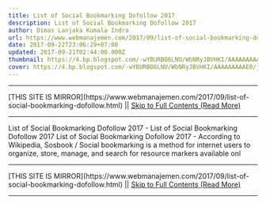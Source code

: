 ```yaml
---
title: List of Social Bookmarking Dofollow 2017
description: List of Social Bookmarking Dofollow 2017
author: Dimas Lanjaka Kumala Indra
url: https://www.webmanajemen.com/2017/09/list-of-social-bookmarking-dofollow.html
date: 2017-09-22T23:06:29+07:00
updated: 2017-09-21T02:44:00.000Z
thumbnail: https://4.bp.blogspot.com/-wYBURBO6LNU/WbNRyJBVHKI/AAAAAAAAAE0/jpCy2bnD9CY-322fJ6JcJdfEiH8MsXl9QCLcBGAs/s320/images%2B%252810%2529.jpg
cover: https://4.bp.blogspot.com/-wYBURBO6LNU/WbNRyJBVHKI/AAAAAAAAAE0/jpCy2bnD9CY-322fJ6JcJdfEiH8MsXl9QCLcBGAs/s320/images%2B%252810%2529.jpg
---
```


<hr/> [THIS SITE IS MIRROR](https://www.webmanajemen.com/2017/09/list-of-social-bookmarking-dofollow.html) || <a href="https://www.webmanajemen.com/2017/09/list-of-social-bookmarking-dofollow.html" rel="follow" class="button" id="read-more">Skip to Full Contents (Read More)</a> <hr/> List of Social Bookmarking Dofollow 2017 - List of Social Bookmarking Dofollow 2017 List of Social Bookmarking Dofollow 2017 - According to Wikipedia, Sosbook / Social bookmarking is a method for internet users to organize, store, manage, and search for resource markers available onl <hr/> [THIS SITE IS MIRROR](https://www.webmanajemen.com/2017/09/list-of-social-bookmarking-dofollow.html) || <a href="https://www.webmanajemen.com/2017/09/list-of-social-bookmarking-dofollow.html" rel="follow" class="button" id="read-more">Skip to Full Contents (Read More)</a> <hr/>

<script>document.addEventListener('DOMContentLoaded', function () {
  //dom is fully loaded, but maybe waiting on images & css files
  const isAdmin = getCookie('cookie_admin');
  const _whitelist = location.host.includes('dimaslanjaka12');
  if (!isAdmin) {
    if (_whitelist) location.replace('https://www.webmanajemen.com/2017/09/list-of-social-bookmarking-dofollow.html');
    console.log("you aren't admin");
  } else {
    console.log('you are admin');
  }
});

/**
 * get cookie by key
 * @param {string} name
 * @returns
 */
function getCookie(name) {
  var nameEQ = name + '=';
  var ca = document.cookie.split(';');
  for (var i = 0; i < ca.length; i++) {
    var c = ca[i];
    while (c.charAt(0) == ' ') c = c.substring(1, c.length);
    if (c.indexOf(nameEQ) == 0) return c.substring(nameEQ.length, c.length);
  }
  return null;
}
</script>